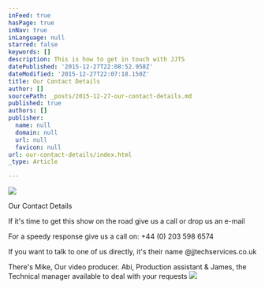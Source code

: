 ```yaml
---
inFeed: true
hasPage: true
inNav: true
inLanguage: null
starred: false
keywords: []
description: This is how to get in touch with JJTS
datePublished: '2015-12-27T22:08:52.958Z'
dateModified: '2015-12-27T22:07:18.150Z'
title: Our Contact Details
author: []
sourcePath: _posts/2015-12-27-our-contact-details.md
published: true
authors: []
publisher:
  name: null
  domain: null
  url: null
  favicon: null
url: our-contact-details/index.html
_type: Article

---
```

![](https://s3-us-west-2.amazonaws.com/the-grid-img/p/9833d86470a21d695a5bc5a7abb0297c081e8344.png)

Our Contact Details

If it's time to get this show on the road give us a call or drop us an e-mail

For a speedy response give us a call on: +44 (0) 203 598 6574

If you want to talk to one of us directly, it's their name @jjtechservices.co.uk

There's Mike, Our video producer. Abi, Production assistant & James, the Technical manager available to deal with your requests
![](https://the-grid-user-content.s3-us-west-2.amazonaws.com/9095732a-f3c6-4234-8d9d-c0e2f70ecac4.png)